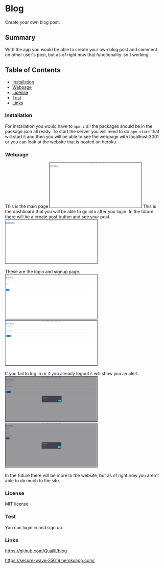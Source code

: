 # Blog
Create your own blog post.
## Summary
With the app you would be able to create your own blog post and comment on other user's post, but as of right now that functionality isn't working. 

## Table of Contents

- [Installation](#installation)
- [Webpage](#webpage)
- [License](#license)
- [Test](#test)
- [Links](#links)

### Installation
For installation you would have to `npm i` all the packages should be in the package.json all ready. To start the server you will need to do `npm start` that will start it and then you will be able to see the webpage with localhost:3001 or you can look at the website that is hosted on heroku. 
### Webpage
This is the main page 
<img src="image/Screenshot%202023-05-07%20120755.png" width='300' border="1px">
This is the dashboard that you will be able to go into after you login. In the future there will be a create post button and see your post.
<img src="image/Screenshot%202023-05-07%20120806.png" width='300' border="1px">

These are the login and signup page.
<img src="image/Screenshot%202023-05-07%20120816.png" width='300' border="1px">
<img src="image/Screenshot%202023-05-07%20120827.png" width='300' border="1px">

If you fail to log in or if you already logout it will show you an alert. 
<img src="image/Screenshot%202023-05-07%20120837.png" width='300' border="1px">
<img src="image/Screenshot%202023-05-07%20120850.png" width='300' border="1px">

In the future there will be more to the website, but as of right now you aren't able to do much to the site. 
### License
MIT license
### Test
You can login in and sign up. 
### Links
https://github.com/Quailll/blog

https://secure-wave-35619.herokuapp.com/

